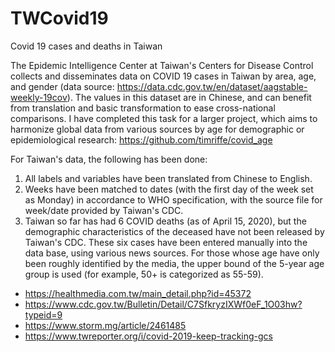 # TWCovid19
Covid 19 cases and deaths in Taiwan 

The Epidemic Intelligence Center at Taiwan's Centers for Disease Control collects and disseminates data on COVID 19 cases in Taiwan by area, age, and gender (data source: https://data.cdc.gov.tw/en/dataset/aagstable-weekly-19cov). The values in this dataset are in Chinese, and can benefit from translation and basic transformation to ease cross-national comparisons. I have completed this task for a larger project, which aims to harmonize global data from various sources by age for demographic or epidemiological research: https://github.com/timriffe/covid_age

For Taiwan's data, the following has been done: 
1. All labels and variables have been translated from Chinese to English.
2. Weeks have been matched to dates (with the first day of the week set as Monday) in accordance to WHO specification, with the source file for week/date provided by Taiwan's CDC. 
3. Taiwan so far has had 6 COVID deaths (as of April 15, 2020), but the demographic characteristics of the deceased have not been released by Taiwan's CDC. These six cases have been entered manually into the data base, using various news sources. For those whose age have only been roughly identified by the media, the upper bound of the 5-year age group is used (for example, 50+ is categorized as 55-59).   
* https://healthmedia.com.tw/main_detail.php?id=45372 
* https://www.cdc.gov.tw/Bulletin/Detail/C7SfkryzIXWf0eF_1O03hw?typeid=9
* https://www.storm.mg/article/2461485
* https://www.twreporter.org/i/covid-2019-keep-tracking-gcs 




